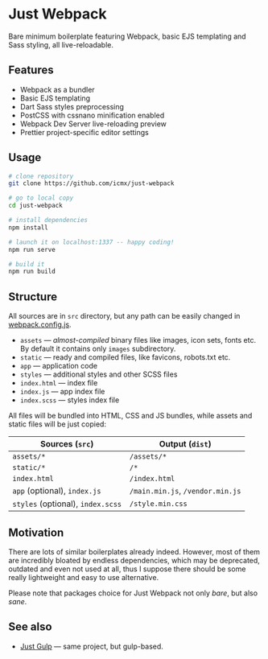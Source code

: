 # Just Webpack

Bare minimum boilerplate featuring Webpack, basic EJS templating and Sass styling, all live-reloadable.

## Features

  - Webpack as a bundler
  - Basic EJS templating
  - Dart Sass styles preprocessing
  - PostCSS with cssnano minification enabled
  - Webpack Dev Server live-reloading preview
  - Prettier project-specific editor settings

## Usage

```sh
# clone repository
git clone https://github.com/icmx/just-webpack

# go to local copy
cd just-webpack

# install dependencies
npm install

# launch it on localhost:1337 -- happy coding!
npm run serve

# build it
npm run build
```

## Structure

All sources are in `src` directory, but any path can be easily changed in [webpack.config.js](webpack.config.js).

  - `assets` — *almost-compiled* binary files like images, icon sets, fonts etc. By default it contains only `images` subdirectory.
  - `static` — ready and compiled files, like favicons, robots.txt etc.
  - `app` — application code
  - `styles` — additional styles and other SCSS files
  - `index.html` — index file
  - `index.js` — app index file
  - `index.scss` — styles index file

All files will be bundled into HTML, CSS and JS bundles, while assets and static files will be just copied:

| Sources (`src`)                   | Output (`dist`)                  |
| --------------------------------- | -------------------------------- |
| `assets/*`                        | `/assets/*`                      |
| `static/*`                        | `/*`                             |
| `index.html`                      | `/index.html`                    |
| `app` (optional), `index.js`      | `/main.min.js`, `/vendor.min.js` |
| `styles` (optional), `index.scss` | `/style.min.css`                 |

## Motivation

There are lots of similar boilerplates already indeed. However, most of them are incredibly bloated by endless dependencies, which may be deprecated, outdated and even not used at all, thus I suppose there should be some really lightweight and easy to use alternative.

Please note that packages choice for Just Webpack not only *bare*, but also *sane*.

## See also

  - [Just Gulp](https://github.com/icmx/just-gulp) — same project, but gulp-based.
